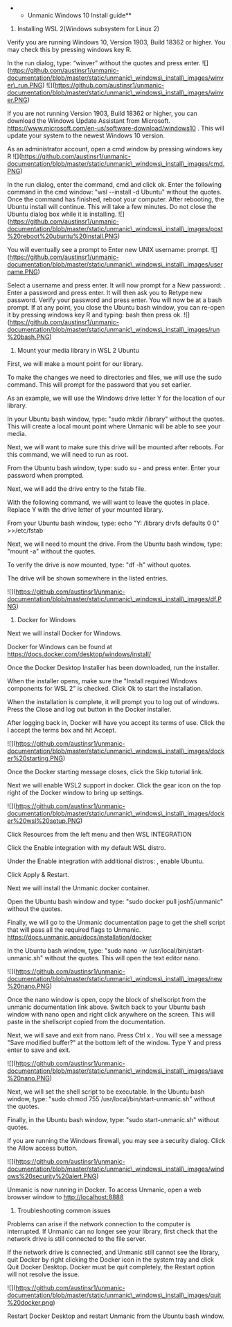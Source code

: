 -   -   Unmanic Windows 10 Install guide\*\*

1.  Installing WSL 2(Windows subsystem for Linux 2)

Verify you are running Windows 10, Version 1903, Build 18362 or higher.
You may check this by pressing windows key R.

In the run dialog, type: “winver” without the quotes and press enter.
!\[\](https://github.com/austinsr1/unmanic-documentation/blob/master/static/unmanic\_windows\_install\_images/winver\_run.PNG)
!\[\](https://github.com/austinsr1/unmanic-documentation/blob/master/static/unmanic\_windows\_install\_images/winver.PNG)

If you are not running Version 1903, Build 18362 or higher, you can
download the Windows Update Assistant from Microsoft.
<https://www.microsoft.com/en-us/software-download/windows10> . This
will update your system to the newest Windows 10 version.

As an administrator account, open a cmd window by pressing windows key R
!\[\](https://github.com/austinsr1/unmanic-documentation/blob/master/static/unmanic\_windows\_install\_images/cmd.PNG)

In the run dialog, enter the command, cmd and click ok. Enter the
following command in the cmd window: "wsl --install -d Ubuntu" without
the quotes. Once the command has finished, reboot your computer. After
rebooting, the Ubuntu install will continue. This will take a few
minutes. Do not close the Ubuntu dialog box while it is installing.
!\[\](https://github.com/austinsr1/unmanic-documentation/blob/master/static/unmanic\_windows\_install\_images/post%20reboot%20ubuntu%20install.PNG)

You will eventually see a prompt to Enter new UNIX username: prompt.
!\[\](https://github.com/austinsr1/unmanic-documentation/blob/master/static/unmanic\_windows\_install\_images/username.PNG)

Select a username and press enter. It will now prompt for a New
password: . Enter a password and press enter. It will then ask you to
Retype new password. Verify your password and press enter. You will now
be at a bash prompt. If at any point, you close the Ubuntu bash window,
you can re-open it by pressing windows key R and typing: bash then press
ok.
!\[\](https://github.com/austinsr1/unmanic-documentation/blob/master/static/unmanic\_windows\_install\_images/run%20bash.PNG)

1.  Mount your media library in WSL 2 Ubuntu

First, we will make a mount point for our library.

To make the changes we need to directories and files, we will use the
sudo command. This will prompt for the password that you set earlier.

As an example, we will use the Windows drive letter Y for the location
of our library.

In your Ubuntu bash window, type: "sudo mkdir /library" without the
quotes. This will create a local mount point where Unmanic will be able
to see your media.

Next, we will want to make sure this drive will be mounted after
reboots. For this command, we will need to run as root.

From the Ubuntu bash window, type: sudo su - and press enter. Enter your
password when prompted.

Next, we will add the drive entry to the fstab file.

With the following command, we will want to leave the quotes in place.
Replace Y with the drive letter of your mounted library.

From your Ubuntu bash window, type: echo "Y: /library drvfs defaults 0
0" &gt;&gt;/etc/fstab

Next, we will need to mount the drive. From the Ubuntu bash window,
type: "mount -a" without the quotes.

To verify the drive is now mounted, type: "df -h" without quotes.

The drive will be shown somewhere in the listed entries.

!\[\](https://github.com/austinsr1/unmanic-documentation/blob/master/static/unmanic\_windows\_install\_images/df.PNG)

1.  Docker for Windows

Next we will install Docker for Windows.

Docker for Windows can be found at
<https://docs.docker.com/desktop/windows/install/>

Once the Docker Desktop Installer has been downloaded, run the
installer.

When the installer opens, make sure the "Install required Windows
components for WSL 2" is checked. Click Ok to start the installation.

When the installation is complete, it will prompt you to log out of
windows. Press the Close and log out button in the Docker installer.

After logging back in, Docker will have you accept its terms of use.
Click the I accept the terms box and hit Accept.

!\[\](https://github.com/austinsr1/unmanic-documentation/blob/master/static/unmanic\_windows\_install\_images/docker%20starting.PNG)

Once the Docker starting message closes, click the Skip tutorial link.

Next we will enable WSL2 support in docker. Click the gear icon on the
top right of the Docker window to bring up settings.

!\[\](https://github.com/austinsr1/unmanic-documentation/blob/master/static/unmanic\_windows\_install\_images/docker%20wsl%20setup.PNG)

Click Resources from the left menu and then WSL INTEGRATION

Click the Enable integration with my default WSL distro.

Under the Enable integration with additional distros: , enable Ubuntu.

Click Apply & Restart.

Next we will install the Unmanic docker container.

Open the Ubuntu bash window and type: "sudo docker pull josh5/unmanic"
without the quotes.

Finally, we will go to the Unmanic documentation page to get the shell
script that will pass all the required flags to Unmanic.
<https://docs.unmanic.app/docs/installation/docker>

In the Ubuntu bash window, type: "sudo nano -w
/usr/local/bin/start-unmanic.sh" without the quotes. This will open the
text editor nano.

!\[\](https://github.com/austinsr1/unmanic-documentation/blob/master/static/unmanic\_windows\_install\_images/new%20nano.PNG)

Once the nano window is open, copy the block of shellscript from the
unmanic documentation link above. Switch back to your Ubuntu bash window
with nano open and right click anywhere on the screen. This will paste
in the shellscript copied from the documentation.

Next, we will save and exit from nano. Press Ctrl x . You will see a
message "Save modified buffer?" at the bottom left of the window. Type Y
and press enter to save and exit.

!\[\](https://github.com/austinsr1/unmanic-documentation/blob/master/static/unmanic\_windows\_install\_images/save%20nano.PNG)

Next, we will set the shell script to be executable. In the Ubuntu bash
window, type: "sudo chmod 755 /usr/local/bin/start-unmanic.sh" without
the quotes.

Finally, in the Ubuntu bash window, type: "sudo start-unmanic.sh"
without quotes.

If you are running the Windows firewall, you may see a security dialog.
Click the Allow access button.

!\[\](https://github.com/austinsr1/unmanic-documentation/blob/master/static/unmanic\_windows\_install\_images/windows%20security%20alert.PNG)

Unmanic is now running in Docker. To access Unmanic, open a web browser
window to <http://localhost:8888>

1.  Troubleshooting common issues

Problems can arise if the network connection to the computer is
interrupted. If Unmanic can no longer see your library, first check that
the network drive is still connected to the file server.

If the network drive is connected, and Unmanic still cannot see the
library, quit Docker by right clicking the Docker icon in the system
tray and click Quit Docker Desktop. Docker must be quit completely, the
Restart option will not resolve the issue.

!\[\](https://github.com/austinsr1/unmanic-documentation/blob/master/static/unmanic\_windows\_install\_images/quit%20docker.png)

Restart Docker Desktop and restart Unmanic from the Ubuntu bash window.
